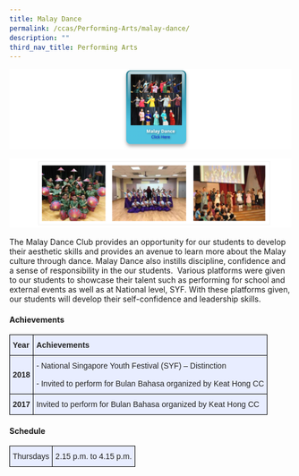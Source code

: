 ```yaml
---
title: Malay Dance
permalink: /ccas/Performing-Arts/malay-dance/
description: ""
third_nav_title: Performing Arts
---
```

<a href = "https://vimeo.com/588149471/e6b6348649" target = "_self"> 
          <img src="/images/md1.png"></a>

![](/images/md2.png)

The Malay Dance Club provides an opportunity for our students to develop their aesthetic skills and provides an avenue to learn more about the Malay culture through dance. Malay Dance also instills discipline, confidence and a sense of responsibility in the our students.  Various platforms were given to our students to showcase their talent such as performing for school and external events as well as at National level, SYF. With these platforms given, our students will develop their self-confidence and leadership skills.

#### Achievements

<style type="text/css">
.tg  {border-collapse:collapse;border-spacing:0;margin:0px auto;}
.tg td{border-color:black;border-style:solid;border-width:1px;font-family:Arial, sans-serif;font-size:14px;
  overflow:hidden;padding:10px 5px;word-break:normal;}
.tg th{border-color:black;border-style:solid;border-width:1px;font-family:Arial, sans-serif;font-size:14px;
  font-weight:normal;overflow:hidden;padding:10px 5px;word-break:normal;}
.tg .tg-xwen{background-color:#E8EDFF;color:#222;font-weight:bold;text-align:left;vertical-align:middle}
.tg .tg-lr6o{background-color:#E8EDFF;color:#222;text-align:left;vertical-align:middle}
</style>
<table class="tg">
<tbody>
  <tr>
    <td class="tg-xwen"><span style="color:#222">Year</span></td>
    <td class="tg-xwen"><span style="color:#222">Achievements</span></td>
  </tr>
  <tr>
    <td class="tg-xwen">2018</td>
    <td class="tg-lr6o"><span style="font-weight:normal">- National Singapore Youth Festival (SYF) – Distinction </span><br><br>- Invited to perform for Bulan Bahasa organized by Keat Hong CC   </td>
  </tr>
  <tr>
    <td class="tg-xwen">2017</td>
    <td class="tg-lr6o"><span style="font-weight:normal">Invited to perform for Bulan Bahasa organized by Keat Hong CC</span></td>
  </tr>
</tbody>
</table>


#### Schedule

<style type="text/css">
.tg  {border-collapse:collapse;border-spacing:0;margin:0px auto;}
.tg td{border-color:black;border-style:solid;border-width:1px;font-family:Arial, sans-serif;font-size:14px;
  overflow:hidden;padding:10px 5px;word-break:normal;}
.tg th{border-color:black;border-style:solid;border-width:1px;font-family:Arial, sans-serif;font-size:14px;
  font-weight:normal;overflow:hidden;padding:10px 5px;word-break:normal;}
.tg .tg-lr6o{background-color:#E8EDFF;color:#222;text-align:left;vertical-align:middle}
</style>
<table class="tg">
<tbody>
  <tr>
    <td class="tg-lr6o"><span style="color:#222">Thursdays</span></td>
    <td class="tg-lr6o"><span style="color:#222">2.15 p.m. to 4.15 p.m.</span></td>
  </tr>
</tbody>
</table>